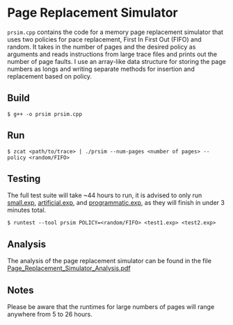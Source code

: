 # Page Replacement Simulator
`prsim.cpp` contains the code for a memory page replacement simulator that uses two policies for pace replacement, First In First Out (FIFO) and random. It takes in the number of pages and the desired policy as arguments and reads instructions from large trace files and prints out the number of page faults. I use an array-like data structure for storing the page numbers as longs and writing separate methods for insertion and replacement based on policy.

## Build
```
$ g++ -o prsim prsim.cpp
```

## Run
```
$ zcat <path/to/trace> | ./prsim --num-pages <number of pages> --policy <random/FIFO>
```

## Testing
The full test suite will take ~44 hours to run, it is advised to only run [small.exp](testsuite/prsim.test/small.exp), [artificial.exp](testsuite/prsim.test/artificial.exp), and [programmatic.exp](testsuite/prsim.test/programmatic.exp), as they will finish in under 3 minutes total.
```
$ runtest --tool prsim POLICY=<random/FIFO> <test1.exp> <test2.exp>
```

## Analysis
The analysis of the page replacement simulator can be found in the file [Page_Replacement_Simulator_Analysis.pdf](Page_Replacement_Simulator_Analysis.pdf)

## Notes
Please be aware that the runtimes for large numbers of pages will range anywhere from 5 to 26 hours.